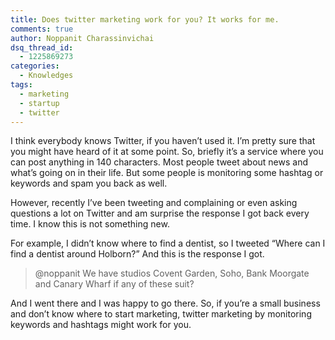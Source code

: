 ```yaml
---
title: Does twitter marketing work for you? It works for me.
comments: true
author: Noppanit Charassinvichai
dsq_thread_id:
  - 1225869273
categories:
  - Knowledges
tags:
  - marketing
  - startup
  - twitter
---
```

I think everybody knows Twitter, if you haven&#8217;t used it. I&#8217;m pretty sure that you might have heard of it at some point. So, briefly it&#8217;s a service where you can post anything in 140 characters. Most people tweet about news and what&#8217;s going on in their life. But some people is monitoring some hashtag or keywords and spam you back as well.

However, recently I&#8217;ve been tweeting and complaining or even asking questions a lot on Twitter and am surprise the response I got back every time. I know this is not something new.

For example, I didn&#8217;t know where to find a dentist, so I tweeted &#8220;Where can I find a dentist around Holborn?&#8221; And this is the response I got. 

> @noppanit We have studios Covent Garden, Soho, Bank Moorgate and Canary Wharf if any of these suit? 

And I went there and I was happy to go there. So, if you&#8217;re a small business and don&#8217;t know where to start marketing, twitter marketing by monitoring keywords and hashtags might work for you.
